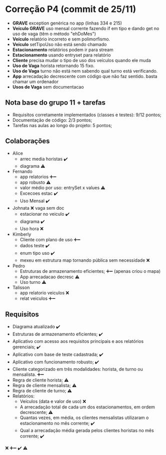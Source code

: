 # Correção P4 (commit de 25/11)

  - **GRAVE** exception genérica no app (linhas 334 e 215)
  - **Veículo GRAVE** uso mensal corrente fazendo if em tipo e dando get no uso de vaga (têm o método "ehDoMes")
  - **Veículo** relatório incorreto e sem polimorfismo.
  - **Veículo** setTipoUso não está sendo chamado
  - **Estacionamento** relatórios podem ir para stream
  - **Estacionamento** usando entryset para relatório
  - **Cliente** precisa mudar o tipo de uso dos veículos quando ele muda
  - **Uso de Vaga** horista retornando 15 fixo.
  - **Uso de Vaga** turno não está nem sabendo qual turno está verificando.
  - **App** arrecadação decrescente com código que não faz sentido. basta chamar um ordenador
  - **Usos de Vaga** sem documentacao

## Nota base do grupo 11 + tarefas

  - Requisitos corretamente implementados (classes e testes): 9/12 pontos;
  - Documentação de código: 2/3 pontos;
  - Tarefas nas aulas ao longo do projeto: 5 pontos;
  

## Colaborações
  - Alice
    - arrec media horistas ✔️
    - diagrama ⚠️
  - Fernando 
    - app relatorios ➕➖
    - app robusto ⚠️
    - valor médio por uso: entrySet x values ⚠️
    - Excecoes estac ✔️
    - Uso Mensal ✔️
  - Johnata ❌ vaga sem doc
    - estacionar no veiculo ✔️
    - diagrama ✔️
    - Uso hora ❌
  - Kimberly
    - Cliente com plano de uso ➕➖
    - dados teste ✔️
    - enum tipo uso ✔️
    - mexeu em estrutura map tornando pública sem necessidade ❌
  - Pedro
    - Estruturas de armazenamento eficientes; ➕➖ (apenas criou o mapa)
    - App arrecadacao decresc ⚠️
    - Uso turno ⚠️
  - Talisson
    - app relatorio veiculos ❌
    - relat veiculos ➕➖
	
    

## Requisitos
  - Diagrama atualizado ✔️
  - Estruturas de armazenamento eficientes; ✔️
  - Aplicativo com acesso aos requisitos principais e aos relatórios gerenciais; ✔️
  - Aplicativo com base de teste cadastrada; ✔️
  - Aplicativo com funcionamento robusto; ✔️
  - Cliente categorizado em três modalidades: horista, de turno ou mensalista. ➕➖
  - Regra de cliente horista; ⚠️
  - Regra de cliente mensalista; ⚠️
  - Regra de cliente de turno; ⚠️
  - Relatórios:
    - Veículos (data e valor de uso) ❌
    - A arrecadação total de cada um dos estacionamentos, em ordem decrescente; ⚠️
    - Quantas vezes, em média, os clientes mensalistas utilizaram o estacionamento no mês corrente; ✔️
    - Qual a arrecadação média gerada pelos clientes horistas no mês corrente; ✔️

❌
➕➖
✔️
⚠️